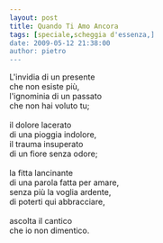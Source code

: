 ```yaml
---
layout: post
title: Quando Ti Amo Ancora
tags: [speciale,scheggia d'essenza,]
date: 2009-05-12 21:38:00
author: pietro
---
```

L'invidia di un presente<br/>che non esiste più,<br/>l'ignominia di un passato<br/>che non hai voluto tu;<br/><br/>il dolore lacerato<br/>di una pioggia indolore,<br/>il trauma insuperato<br/>di un fiore senza odore;<br/><br/>la fitta lancinante<br/>di una parola fatta per amare,<br/>senza più la voglia ardente,<br/>di poterti qui abbracciare,<br/><br/>ascolta il cantico<br/>che io non dimentico.
